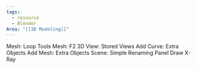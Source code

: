 ```yaml
---
tags:
  - resource
  - Blender
Area: "[[3D Modeling]]"
---
```


Mesh: Loop Tools
Mesh: F2
3D View: Stored Views
Add Curve: Extra Objects
Add Mesh: Extra Objects
Scene: Simple Renaming Panel
Draw X-Ray
